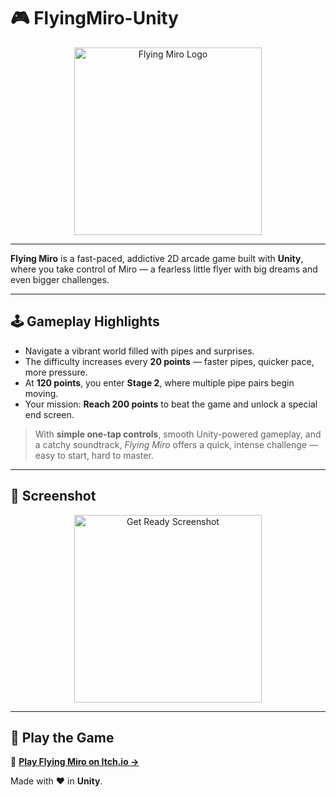 # 🎮 FlyingMiro-Unity

<div align="center">
  <img src="https://github.com/user-attachments/assets/4780e432-35ad-4ef9-a863-02e23976e5bb" width="300" alt="Flying Miro Logo" />
</div>

---

**Flying Miro** is a fast-paced, addictive 2D arcade game built with **Unity**, where you take control of Miro — a fearless little flyer with big dreams and even bigger challenges.

---

## 🕹️ Gameplay Highlights

- Navigate a vibrant world filled with pipes and surprises.
- The difficulty increases every **20 points** — faster pipes, quicker pace, more pressure.
- At **120 points**, you enter **Stage 2**, where multiple pipe pairs begin moving.
- Your mission: **Reach 200 points** to beat the game and unlock a special end screen.

> With **simple one-tap controls**, smooth Unity-powered gameplay, and a catchy soundtrack, *Flying Miro* offers a quick, intense challenge — easy to start, hard to master.

---

## 📸 Screenshot

<div align="center">
  <img src="https://github.com/user-attachments/assets/ef3bfde8-77f5-4246-869e-0fb8f003a1d4" width="300" alt="Get Ready Screenshot" />
</div>

---

## 🚀 Play the Game

🔗 **[Play Flying Miro on Itch.io →](https://miro-nikolov.itch.io/flyingmiro)**

Made with ❤️ in **Unity**.
